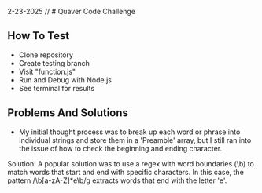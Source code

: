 2-23-2025 // # Quaver Code Challenge


## How To Test
 - Clone repository
 - Create testing branch
 - Visit "function.js"
 - Run and Debug with Node.js
 - See terminal for results


 ## Problems And Solutions

 - My initial thought process was to break up each word or phrase into individual strings and store them in a 'Preamble' array, but I still ran into the issue of how to check the beginning and ending character.

Solution: A popular solution was to use a regex with word boundaries (\b) to match words that start and end with specific characters. In this case, the pattern /\b[a-zA-Z]*e\b/g extracts words that end with the letter 'e'.
